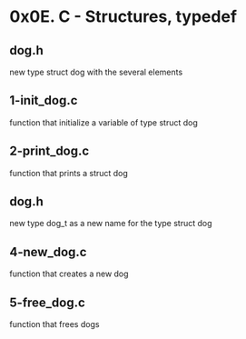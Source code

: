 # 0x0E. C - Structures, typedef

## dog.h
new type struct dog with the several elements

## 1-init_dog.c
function that initialize a variable of type struct dog

## 2-print_dog.c
function that prints a struct dog

## dog.h
new type dog_t as a new name for the type struct dog

## 4-new_dog.c
function that creates a new dog

## 5-free_dog.c
function that frees dogs
